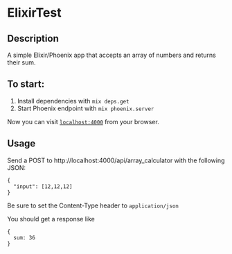 # ElixirTest

## Description

A simple Elixir/Phoenix app that accepts an array of numbers and returns their sum.

## To start:

1. Install dependencies with `mix deps.get`
2. Start Phoenix endpoint with `mix phoenix.server`

Now you can visit [`localhost:4000`](http://localhost:4000) from your browser.

## Usage

Send a POST to http://localhost:4000/api/array_calculator with the following JSON:

    {
      "input": [12,12,12]
    }

Be sure to set the Content-Type header to `application/json`

You should get a response like

    {
      sum: 36
    }
